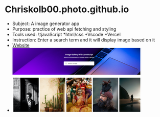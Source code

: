 # Chriskolb00.photo.github.io
* Subject: A image generator app
* Purpose: practice of web api fetching and styling
* Tools used:
    \tjavaScript
    *html/css
    *Vscode
    *Vercel
* Instruction: Enter a search term and it will display image based on it
* <a href="https://chriskolb00-photogenerator.netlify.app" />Website
* <img src="./images/display.png" style="width:400px; height:200px;" />
